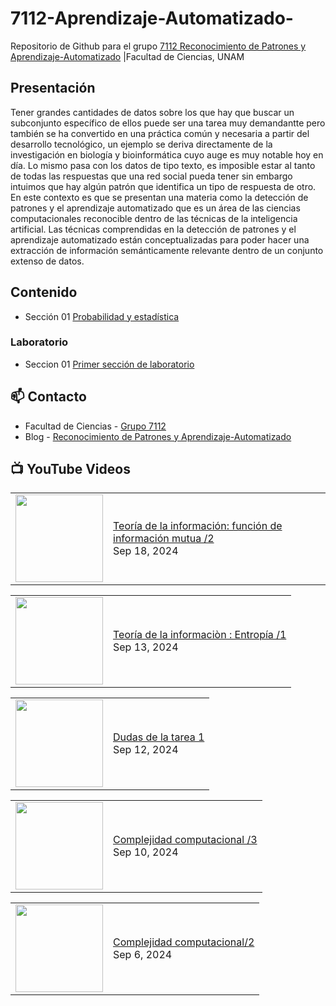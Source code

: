 # 7112-Aprendizaje-Automatizado-
Repositorio de Github para el grupo   [7112 Reconocimiento de Patrones y Aprendizaje-Automatizado](https://www.fciencias.unam.mx/docencia/horarios/presentacion/347481) |Facultad de Ciencias, UNAM

## Presentación
Tener grandes cantidades de datos sobre los que hay que buscar un subconjunto específico de ellos puede ser una tarea muy demandantte pero también se ha convertido en una práctica común y necesaria a partir del desarrollo tecnológico, un ejemplo se deriva directamente de la investigación en biología y bioinformática cuyo auge es muy notable hoy en día. Lo mismo pasa con los datos de tipo texto, es imposible estar al tanto de todas las respuestas que una red social pueda tener sin embargo intuimos que hay algún patrón que identifica un tipo de respuesta de otro. En este contexto es que se presentan una materia como la detección de patrones y el aprendizaje automatizado que es un área de las ciencias computacionales reconocible dentro de las técnicas de la inteligencia artificial. Las técnicas comprendidas en la detección de patrones y el aprendizaje automatizado están conceptualizadas para poder hacer una extracción de información semánticamente relevante dentro de un conjunto extenso de datos.

## Contenido
- Sección 01  [Probabilidad y estadística](https://github.com/7122-Aprendizaje-Automatizado/7112-Aprendizaje-Automatizado-/tree/main/Secci%C3%B3n%2001%20Probabilidad%20y%20Estadistica)

### Laboratorio
- Seccion 01  [Primer sección de laboratorio](https://github.com/7122-Aprendizaje-Automatizado/7112-Aprendizaje-Automatizado-/tree/main/Secci%C3%B3n01-Laboratorio)


## 📫 Contacto
- Facultad de Ciencias - [Grupo 7112](https://www.fciencias.unam.mx/docencia/horarios/presentacion/347481)
- Blog - [Reconocimiento de Patrones y Aprendizaje-Automatizado](https://sites.google.com/view/patronesciencias/inicio)

##  📺 	YouTube Videos
<!-- BLOG-POST-LIST:START --><table><tr><td><a href="https://www.youtube.com/watch?v=7sE7VqwGEo4"><img width="140px" src="https://i.ytimg.com/vi/7sE7VqwGEo4/mqdefault.jpg"></a></td>
<td><a href="https://www.youtube.com/watch?v=7sE7VqwGEo4">Teoría de la información: función de información mutua /2</a><br/>Sep 18, 2024</td></tr></table>
<table><tr><td><a href="https://www.youtube.com/watch?v=Cp3TLUANl9Y"><img width="140px" src="https://i.ytimg.com/vi/Cp3TLUANl9Y/mqdefault.jpg"></a></td>
<td><a href="https://www.youtube.com/watch?v=Cp3TLUANl9Y">Teoría de la informaciòn : Entropía /1</a><br/>Sep 13, 2024</td></tr></table>
<table><tr><td><a href="https://www.youtube.com/watch?v=xETomxaj-LU"><img width="140px" src="https://i.ytimg.com/vi/xETomxaj-LU/mqdefault.jpg"></a></td>
<td><a href="https://www.youtube.com/watch?v=xETomxaj-LU">Dudas de la tarea 1</a><br/>Sep 12, 2024</td></tr></table>
<table><tr><td><a href="https://www.youtube.com/watch?v=pq2IU4enJDU"><img width="140px" src="https://i.ytimg.com/vi/pq2IU4enJDU/mqdefault.jpg"></a></td>
<td><a href="https://www.youtube.com/watch?v=pq2IU4enJDU">Complejidad  computacional /3</a><br/>Sep 10, 2024</td></tr></table>
<table><tr><td><a href="https://www.youtube.com/watch?v=OECCcpk24vc"><img width="140px" src="https://i.ytimg.com/vi/OECCcpk24vc/mqdefault.jpg"></a></td>
<td><a href="https://www.youtube.com/watch?v=OECCcpk24vc">Complejidad computacional/2</a><br/>Sep 6, 2024</td></tr></table>
<!-- BLOG-POST-LIST:END -->
